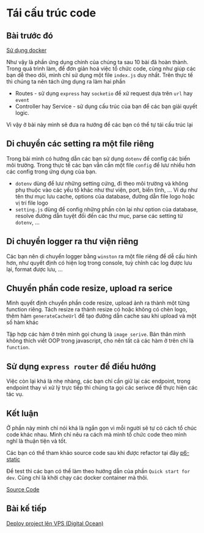 # Tái cấu trúc code

## Bài trước đó

[Sử dụng docker](./10-dockerized-your-app.md)

Như vậy là phần ứng dụng chính của chúng ta sau 10 bài đã hoàn thành. Trong quá trình làm, để đơn giản hoá việc tổ chức code, cũng như giúp các bạn dễ theo dõi, mình chỉ sử dụng một file `index.js` duy nhất. Trên thực tế thì chúng ta nên tách ứng dụng ra làm hai phần

* Routes - sử dụng `express` hay `socketio` để xử request dựa trên `url` hay `event`
* Controller hay Service - sử dụng cấu trúc của bạn để các bạn giải quyết logic.

Vì vậy ở bài này mình sẽ đưa ra hướng để các bạn có thể tự tái cấu trúc lại

## Di chuyển các setting ra một file riêng

Trong bài mình có hướng dẫn các bạn sử dụng `dotenv` để config các biến môi trường. Trong thực tế các bạn vẫn cần một file `config` để lưư nhiều hơn các config trong ứng dụng của bạn.

* `dotenv` dùng để lưư những setting cứng, đi theo môi trường và không phụ thuộc vào các yếu tố khác như thư viện, port, biến tĩnh, ... Ví dụ như tên thư mục lưu cache, options của database, đường dẫn file logo hoặc vị trí file logo
* `setting.js` dùng để config những phần còn lại như option của database, resolve đường dẫn tuyệt đối đến các thư mục, parse các setting từ `dotenv`, ...

## Di chuyển logger ra thư viện riêng

Các bạn nên di chuyển logger bằng `winston` ra một file riêng để dễ cấu hình hơn, như quyết định có hiện log trong console, tuỳ chỉnh các log được lưu lại, format được lưu, ...

## Chuyển phần code resize, upload ra serice

Mình quyết định chuyển phần code resize, upload ảnh ra thành một từng function riêng. Tách resize ra thành resize có hoặc không có chèn logo, thêm hàm `generateCacheUrl` để tạo đường dẫn cache sau khi upload và một số hàm khác

Tập hợp các hàm ở trên mình gọi chung là `image serive`. Bản thân mình không thích viết OOP trong javascript, cho nên tất cả các hàm ở trên chỉ là `function`.

## Sử dụng `express router` để điều hướng

Việc còn lại khá là nhẹ nhàng, các bạn chỉ cần giữ lại các endpoint, trong endpoint thay vì xử lý trực tiếp thì chúng ta gọi các serivce để thực hiện các tác vụ.

## Kết luận

Ở phần này mình chỉ nói khá là ngắn gọn vì mỗi người sẽ tự có cách tổ chúc code khác nhau. Mình chỉ nêu ra cách mà mình tổ chức code theo mình nghĩ là thuận tiện và tốt.

Các bạn có thể tham khảo source code sau khi được refactor tại đây [p6-static](https://github.com/picosix/p6-static)

Để test thì các bạn có thể làm theo hướng dẫn của phần `Quick start for dev`. Cũng chỉ là khởi chạy các docker container mà thôi.

[Source Code](https://github.com/picosix/p6-static-example/tree/f68ddade5355e734ddc582f8cdd06936a2234484)

## Bài kế tiếp

[Deploy project lên VPS (Digital Ocean)](./12-deployment.md)
